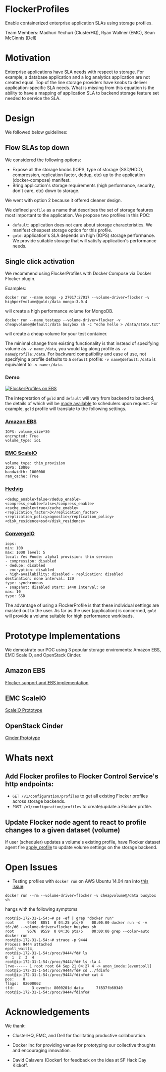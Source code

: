 # FlockerProfiles

Enable containerized enterprise application SLAs using storage profiles.

Team Members: Madhuri Yechuri (ClusterHQ), Ryan Wallner (EMC), Sean McGinnis (Dell)

# Motivation

Enterprise applications have SLA needs with respect to storage. For example, a database application and a log analytics application are not created equal. Top of the line storage providers have knobs to deliver application-specific SLA needs. What is missing from this equation is the ability to have a mapping of application SLA to backend storage feature set needed to service the SLA.

# Design

We followed below guidelines:

## Flow SLAs top down

We considered the following options:

- Expose all the storage knobs (IOPS, type of storage (SSD/HDD), compression, replication factor, dedup, etc) up to the application (docker-compose) manifest.
- Bring application's storage requirements (high performance, security, don't care, etc) down to storage.

We went with option 2 because it offered cleaner design.

We defined ``profile`` as a name that describes the set of storage features most important to the application. We propose two profiles in this POC:

- ``default``: application does not care about storage characteristics. We manifest cheapest storage option for this profile.
- ``gold``: application's SLA depends on high (IOPS) storage performance. We provide suitable storage that will satisfy application's performance needs.

## Single click activation

We recommend using FlockerProfiles with Docker Compose via Docker Flocker plugin.

Examples:

```
docker run --name mongo -p 27017:27017 --volume-driver=flocker -v highperfvolume@gold:/data mongo:3.0.4
```
will create a high performance volume for MongoDB.


```
docker run --name testapp --volume-driver=flocker -v cheapvolume@default:/data busybox sh -c "echo hello > /data/state.txt"
```
will create a cheap volume for your test container.

The minimal change from existing functionality is that instead of specifying volume as ``-v name:/data``, you would tag along profile as ``-v name@profile:/data``. For backward compatibility and ease of use, not specifying a profile defaults to a ``default`` profile: ``-v name@default:/data`` is equivalent to ``-v name:/data``.

### Demo

[![FlockerProfiles on EBS](http://img.youtube.com/vi/nOByh6UMUl0/0.jpg)](https://youtu.be/nOByh6UMUl0)


The intepretation of ``gold`` and ``default`` will vary from backend to backend, the details of which will be [made available](https://github.com/ClusterHQ/flocker/compare/profile_metadata#diff-3f0c0887dbd1be3781b80c091915bd2fR612) to schedulers upon request. For example, ``gold`` profile will translate to the following settings.

### [Amazon EBS](https://aws.amazon.com/ebs/)

```
IOPS: volume_size*30
encrypted: True
volume_type: io1
```

### [EMC ScaleIO](http://www.emc.com/storage/scaleio/index.htm)

```
volume_type: thin_provision
IOPS: 10000
bandwidth: 1000000
ram_cache: True

```
### [Hedvig](http://www.hedviginc.com/product)

```
<dedup_enable>false</dedup_enable>
<compress_enable>false</compress_enable>
<cache_enable>true</cache_enable>
<replication_factor>3</replication_factor>
<replication_policy>agnostic</replication_policy>
<disk_residence>ssd</disk_residence>

```

### [ConvergeIO](http://www.convergeio.com/)

```
iops:
min: 100
max: 1000 level: 5
local: Yes #node: alpha1 provision: thin service:
- compression: disabled
- dedupe: disabled
- encryption: disabled
- high-availability: disabled - replication: disabled
destination: none interval: 120
type: synchronous
- snapshot: disabled start: 1440 interval: 60
max: 10
type: SSD
```

The advantage of using a FlockerProfile is that these individual settings are masked out to the user. As far as the user (application) is concerned, ``gold`` will provide a volume suitable for high performance workloads.

# Prototype Implementations

We demostrate our POC using 3 popular storage enviroments: Amazon EBS, EMC ScaleIO, and OpenStack Cinder.

## Amazon EBS

[Flocker support and EBS implementation](https://github.com/ClusterHQ/flocker/compare/profile_metadata)

## EMC ScaleIO

[ScaleIO Prototype](https://github.com/emccorp/scaleio-flocker-driver/tree/scaleio-profiles-hackday)

## OpenStack Cinder

[Cinder Prototype](https://github.com/ClusterHQ/flocker/commit/1b5ef85b8874f1ba3b4cf42d39f3583dd9134904)

# Whats next

## Add Flocker profiles to Flocker Control Service's http endpoints:

- ``GET /v1/configuration/profiles`` to get all existing Flocker profiles across storage backends.
- ``POST /v1/configuration/profiles`` to create/update a Flocker profile.

## Update Flocker node agent to react to profile changes to a given dataset (volume)

If user (scheduler) updates a volume's existing profile, have Flocker dataset agent fire [apply_profile](https://github.com/ClusterHQ/flocker/compare/profile_metadata#diff-d4afce624ebc4d030e9de21aee00fdb9R936) to update volume settings on the storage backend.

# Open Issues

- Testing profiles with ``docker run`` on AWS Ubuntu 14.04 ran into [this issue](https://groups.google.com/forum/#!topic/docker-user/PVdrtb7-3Oo):

```
docker run --rm --volume-driver=flocker -v cheapvolume@/data busybox sh
```
hangs with the following symptoms
```
root@ip-172-31-1-54:~# ps -ef | grep "docker run"
root      9444  8851  0 04:25 pts/0    00:00:00 docker run -d -v t6:/d6 --volume-driver=flocker busybox sh
root      9576  9559  0 04:36 pts/5    00:00:00 grep --color=auto docker run
root@ip-172-31-1-54:~# strace -p 9444
Process 9444 attached
epoll_wait(4, 
root@ip-172-31-1-54:/proc/9444/fd# ls
0  1  2  3  4
root@ip-172-31-1-54:/proc/9444/fd# ls -la 4
lrwx------ 1 root root 64 Sep 21 04:27 4 -> anon_inode:[eventpoll]
root@ip-172-31-1-54:/proc/9444/fd# cd ../fdinfo
root@ip-172-31-1-54:/proc/9444/fdinfo# cat 4
pos:    0
flags:  02000002
tfd:        3 events: 8000201d data:     7f837fb60340
root@ip-172-31-1-54:/proc/9444/fdinfo# 
```
# Acknowledgements

We thank:

- ClusterHQ, EMC, and Dell for facilitating productive collaboration.

- Docker Inc for providing venue for prototyping our collective thoughts and encouraging innovation.

- David Calavera (Docker) for feedback on the idea at SF Hack Day Kickoff.
